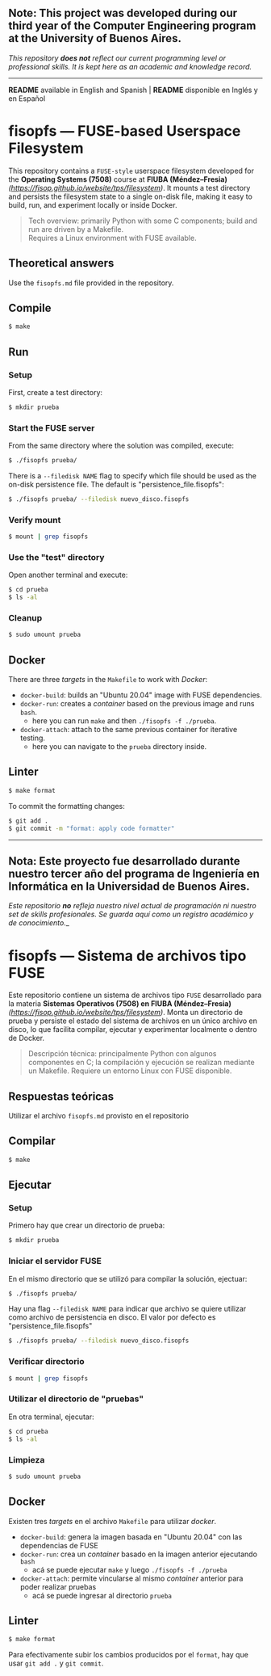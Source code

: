 ## Note: This project was developed during our __third__ year of the Computer Engineering program at the University of Buenos Aires.
_This repository **does not** reflect our current programming level or professional skills. It is kept here as an academic and knowledge record._

------------------------------------------------------------------------------------

**README** available in English and Spanish | **README** disponible en Inglés y en Español

# fisopfs — FUSE-based Userspace Filesystem

This repository contains a `FUSE-style` userspace filesystem developed for the **Operating Systems (7508)** course at **FIUBA (Méndez–Fresia)** _(https://fisop.github.io/website/tps/filesystem)_. It mounts a test directory and persists the filesystem state to a single on-disk file, making it easy to build, run, and experiment locally or inside Docker.

> Tech overview: primarily Python with some C components; build and run are driven by a Makefile.  
> Requires a Linux environment with FUSE available.


## Theoretical answers

Use the `fisopfs.md` file provided in the repository.

## Compile

```bash
$ make
```

## Run

### Setup

First, create a test directory:

```bash
$ mkdir prueba
```

### Start the FUSE server

From the same directory where the solution was compiled, execute:

```bash
$ ./fisopfs prueba/
```

There is a `--filedisk NAME` flag to specify which file should be used
as the on-disk persistence file. The default is "persistence_file.fisopfs":

```bash
$ ./fisopfs prueba/ --filedisk nuevo_disco.fisopfs
```

### Verify mount

```bash
$ mount | grep fisopfs
```

### Use the "test" directory

Open another terminal and execute:

```bash
$ cd prueba
$ ls -al
```

### Cleanup

```bash
$ sudo umount prueba
```

## Docker

There are three _targets_ in the `Makefile` to work with _Docker_:
- `docker-build`: builds an "Ubuntu 20.04" image with FUSE dependencies.
- `docker-run`: creates a _container_ based on the previous image and runs `bash`.
   - here you can run `make` and then `./fisopfs -f ./prueba`.
- `docker-attach`: attach to the same previous container for iterative testing.
   - here you can navigate to the `prueba` directory inside.

## Linter

```bash
$ make format
```

To commit the formatting changes:

```bash
$ git add .
$ git commit -m "format: apply code formatter"
```



------------------------------------------------------------------------------------

## Nota: Este proyecto fue desarrollado durante nuestro **tercer** año del programa de Ingeniería en Informática en la Universidad de Buenos Aires.
_Este repositorio **no** refleja nuestro nivel actual de programación ni nuestro set de skills profesionales. Se guarda aquí como un registro académico y de conocimiento.__

# fisopfs — Sistema de archivos tipo FUSE

Este repositorio contiene un sistema de archivos tipo `FUSE` desarrollado para la materia **Sistemas Operativos (7508) en FIUBA (Méndez–Fresia)** _(https://fisop.github.io/website/tps/filesystem)_. Monta un directorio de prueba y persiste el estado del sistema de archivos en un único archivo en disco, lo que facilita compilar, ejecutar y experimentar localmente o dentro de Docker.

> Descripción técnica: principalmente Python con algunos componentes en C; la compilación y ejecución se realizan mediante un Makefile.
> Requiere un entorno Linux con FUSE disponible.


## Respuestas teóricas

Utilizar el archivo `fisopfs.md` provisto en el repositorio

## Compilar

```bash
$ make
```

## Ejecutar

### Setup

Primero hay que crear un directorio de prueba:

```bash
$ mkdir prueba
```

### Iniciar el servidor FUSE

En el mismo directorio que se utilizó para compilar la solución, ejectuar:

```bash
$ ./fisopfs prueba/
```

Hay una flag `--filedisk NAME` para indicar que archivo se
 quiere utilizar como archivo de persistencia en disco. 
 El valor por defecto es "persistence_file.fisopfs"

```bash
$ ./fisopfs prueba/ --filedisk nuevo_disco.fisopfs
```

### Verificar directorio

```bash
$ mount | grep fisopfs
```

### Utilizar el directorio de "pruebas"

En otra terminal, ejecutar:

```bash
$ cd prueba
$ ls -al
```

### Limpieza

```bash
$ sudo umount prueba
```

## Docker

Existen tres _targets_ en el archivo `Makefile` para utilizar _docker_.

- `docker-build`: genera la imagen basada en "Ubuntu 20.04" con las dependencias de FUSE
- `docker-run`: crea un _container_ basado en la imagen anterior ejecutando `bash`
   - acá se puede ejecutar `make` y luego `./fisopfs -f ./prueba`
- `docker-attach`: permite vincularse al mismo _container_ anterior para poder realizar pruebas
   - acá se puede ingresar al directorio `prueba`

## Linter

```bash
$ make format
```

Para efectivamente subir los cambios producidos por el `format`, hay que usar `git add .` y `git commit`.
